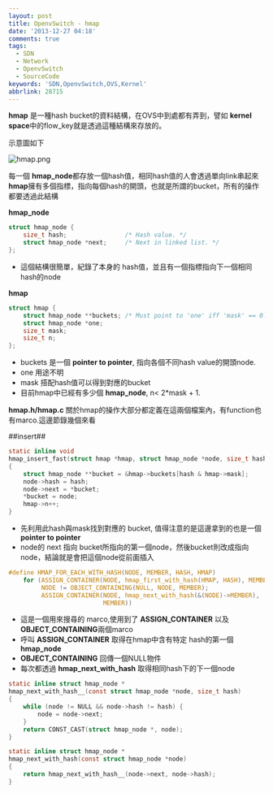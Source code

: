 ```yaml
---
layout: post
title: OpenvSwitch - hmap
date: '2013-12-27 04:18'
comments: true
tags:
  - SDN
  - Network
  - OpenvSwitch
  - SourceCode
keywords: 'SDN,OpenvSwitch,OVS,Kernel'
abbrlink: 28715
---
```

**hmap** 是一種hash bucket的資料結構，在OVS中到處都有弄到，譬如 **kernel space**中的flow_key就是透過這種結構來存放的。

示意圖如下

![hmap.png](http://user-image.logdown.io/user/415/blog/415/post/169371/hZKD65KuSJyQat4j7Qd6_hmap.png)

<!--more-->


每一個 **hmap_node**都存放一個hash值，相同hash值的人會透過單向link串起來
**hmap**擁有多個指標，指向每個hash的開頭，也就是所謂的bucket，所有的操作都要透過此結構


**hmap_node** 
``` c
struct hmap_node {
    size_t hash;                /* Hash value. */
    struct hmap_node *next;     /* Next in linked list. */
};
```

- 這個結構很簡單，紀錄了本身的 hash值，並且有一個指標指向下一個相同hash的node

**hmap**
``` c
struct hmap {
    struct hmap_node **buckets; /* Must point to 'one' iff 'mask' == 0. */
    struct hmap_node *one;
    size_t mask;
    size_t n;
};
```

- buckets 是一個 **pointer to pointer**, 指向各個不同hash value的開頭node.
- one 用途不明
- mask 搭配hash值可以得到對應的bucket
- 目前hmap中已經有多少個 **hmap_node**, n< 2*mask + 1.

**hmap.h/hmap.c**
關於hmap的操作大部分都定義在這兩個檔案內，有function也有marco.這邊節錄幾個來看


##insert##
``` c
static inline void
hmap_insert_fast(struct hmap *hmap, struct hmap_node *node, size_t hash)
{
    struct hmap_node **bucket = &hmap->buckets[hash & hmap->mask];
    node->hash = hash;
    node->next = *bucket;
    *bucket = node;
    hmap->n++;
}
```

- 先利用此hash與mask找到對應的 bucket, 值得注意的是這邊拿到的也是一個 **pointer to pointer**
- node的 next 指向 bucket所指向的第一個node，然後bucket則改成指向node，結論就是會把這個node從前面插入


``` c
#define HMAP_FOR_EACH_WITH_HASH(NODE, MEMBER, HASH, HMAP)               \
    for (ASSIGN_CONTAINER(NODE, hmap_first_with_hash(HMAP, HASH), MEMBER); \
         NODE != OBJECT_CONTAINING(NULL, NODE, MEMBER);                  \
         ASSIGN_CONTAINER(NODE, hmap_next_with_hash(&(NODE)->MEMBER),   \
                          MEMBER))
```

- 這是一個用來搜尋的 marco,使用到了 **ASSIGN_CONTAINER** 以及 **OBJECT_CONTAINING**兩個marco
- 呼叫 **ASSIGN_CONTAINER** 取得在hmap中含有特定 hash的第一個 **hmap_node**
- **OBJECT_CONTAINING** 回傳一個NULL物件
- 每次都透過 **hmap_next_with_hash** 取得相同hash下的下一個node

``` c
static inline struct hmap_node *
hmap_next_with_hash__(const struct hmap_node *node, size_t hash)
{
    while (node != NULL && node->hash != hash) {
        node = node->next;
    }
    return CONST_CAST(struct hmap_node *, node);
}

static inline struct hmap_node *
hmap_next_with_hash(const struct hmap_node *node)
{
    return hmap_next_with_hash__(node->next, node->hash);
}
```


